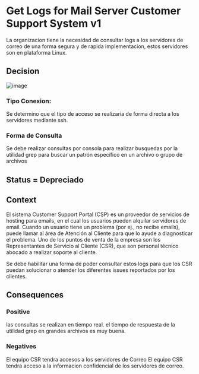 # Get Logs for Mail Server Customer Support System v1

La organizacion tiene la necesidad de consultar logs a los servidores de correo de una forma segura y de rapida implementacion, estos servidores son en plataforma Linux.


## Decision


![image](https://github.com/CesarDaviid/ATD/assets/4713423/8b0707da-de97-4808-aa3a-dd2e7f53c9b2)

### Tipo Conexion:

Se determino que el tipo de acceso se realizaria de forma directa a los servidores mediante ssh.

### Forma de Consulta

Se debe realizar consultas por consola para realizar busquedas por la utilidad grep para buscar un patrón específico en un archivo o grupo de archivos



## Status = Depreciado




## Context

El sistema Customer Support Portal (CSP) es un proveedor de servicios de hosting para emails, en el cual los usuarios pueden alquilar servidores de email. Cuando un usuario tiene un problema (por ej., no recibe emails), puede llamar al área de Atención al Cliente para que lo ayude a diagnosticar el problema. Uno de los puntos de venta de la empresa son los Representantes de Servicio al Cliente (CSR), que son personal técnico abocado a realizar soporte al cliente.

Se debe habilitar una forma de poder consultar estos logs para que los CSR puedan solucionar o atender los diferentes issues reportados por los clientes.


## Consequences
### Positive

las consultas se realizan en tiempo real.
el tiempo de respuesta de la utilidad grep en grandes archivos es muy buena.

### Negatives

El equipo CSR tendra accesos a los servidores de Correo
El equipo CSR tendra acceso a la informacion confidencial de los servidores de correo.
